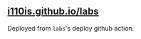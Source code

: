 ## [i110is.github.io/labs](https://i110is.github.io/labs)

Deployed from `labs`'s deploy github action.
